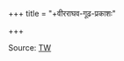 +++
title = "+वीरराघव-गूढ-प्रकाशः"

+++

Source: [TW](https://archive.org/details/yamunacharya-siddhi-trayam-with-godha-prakasha/page/6/mode/1up)